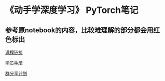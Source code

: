 # 《动手学深度学习》 PyTorch笔记

## 参考原notebook的内容，比较难理解的部分都会用红色标出


[课程链接](https://www.boyuai.com/elites/course/cZu18YmweLv10OeV)

[学员手册](https://shimo.im/docs/pdr3wkyHKrxJYdyT/read)

[群分享计划](https://docs.qq.com/doc/DYnFrbXNlck1oZmRV)
